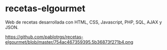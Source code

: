 # recetas-elgourmet
Web de recetas desarrollada con HTML, CSS, Javascript, PHP, SQL, AJAX y JSON.

https://github.com/pablotrgs/recetas-elgourmet/blob/master/754ac467359395.5b36873f271b4.png

